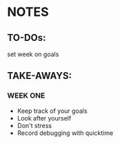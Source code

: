 # NOTES

## TO-DOs:

set week on goals

## TAKE-AWAYS:

### WEEK ONE

- Keep track of your goals
- Look after yourself
- Don't stress
- Record debugging with quicktime

